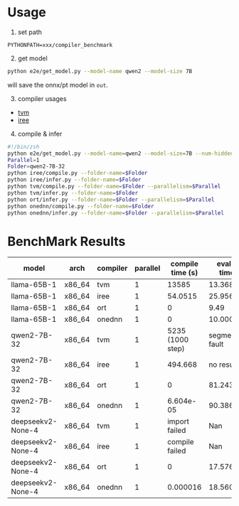# Usage

1. set path
```
PYTHONPATH=xxx/compiler_benchmark
```

2. get model

```sh
python e2e/get_model.py --model-name qwen2 --model-size 7B
```

will save the onnx/pt model in `out`.

3. compiler usages

- [tvm](./tvm/README.md)
- [iree](./iree/README.md)

4. compile & infer

```sh
#!/bin/zsh
python e2e/get_model.py --model-name=qwen2 --model-size=7B --num-hidden-layers=32
Parallel=1
Folder=qwen2-7B-32
python iree/compile.py --folder-name=$Folder
python iree/infer.py --folder-name=$Folder
python tvm/compile.py --folder-name=$Folder --parallelism=$Parallel
python tvm/infer.py --folder-name=$Folder
python ort/infer.py --folder-name=$Folder --parallelism=$Parallel
python onednn/compile.py --folder-name=$Folder 
python onednn/infer.py --folder-name=$Folder --parallelism=$Parallel
```

# BenchMark Results

| model             | arch   | compiler | parallel | compile time (s) | evaluate time(s)   |
| ----------------- | ------ | -------- | -------- | ---------------- | ------------------ |
| llama-65B-1       | x86_64 | tvm      | 1        | 13585            | 13.368000          |
| llama-65B-1       | x86_64 | iree     | 1        | 54.0515          | 25.956             |
| llama-65B-1       | x86_64 | ort      | 1        | 0                | 9.49               |
| llama-65B-1       | x86_64 | onednn   | 1        | 0                | 10.000000          |
| qwen2-7B-32       | x86_64 | tvm      | 1        | 5235 (1000 step) | segmentation fault |
| qwen2-7B-32       | x86_64 | iree     | 1        | 494.668          | no result          |
| qwen2-7B-32       | x86_64 | ort      | 1        | 0                | 81.243333          |
| qwen2-7B-32       | x86_64 | onednn   | 1        | 6.604e-05        | 90.386667          |
| deepseekv2-None-4 | x86_64 | tvm      | 1        | import failed    | Nan                |
| deepseekv2-None-4 | x86_64 | iree     | 1        | compile failed   | Nan                |
| deepseekv2-None-4 | x86_64 | ort      | 1        | 0                | 17.576667          |
| deepseekv2-None-4 | x86_64 | onednn   | 1        | 0.000016         | 18.560000          |